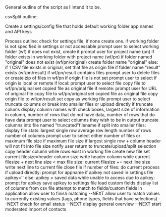 General outline of the script as I intend it to be.

csvSplit outline:

Create a settings/config file that holds
    default working folder
    app names and API keys

Process outline:
    check for settings file, if none create one.
    if working folder is not specified in settings or not accessable prompt user to select working folder (wf)
        if does not exist, create it
    prompt user for project name (pn)
    if folder exists in working folder with project name (wf/pn)
        if folder named "original" does not exist (wf/pn/original)
            create folder name "original"
        else:
            if 1 CSV file exists in original, set that file as origin file
        if folder name "result" exists (wf/pn/result)
            if wf/pn/result contains files
                prompt user to delete files or create zip of files in wf/pn
    if origin file is not set
        prompt user to select if origin is local or remote
            if local:
                prompt user to select file
                copy file to wf/pn/original
                set copied file as original file
            if remote:
                prompt user for URL of original file
                copy file to wf/pn/original
                set copied file as original file
    copy origin file to wf/pn/result
    set copy as working file
    prompt user to select truncate columns or break into smaller files or upload directly
    if truncate colums
        display column names with check boxes, largest size of information in column, number of rows that do not have data, number of rows that do have data
        prompt user to select columns they wish to be in output
        truncate columns into file named "truncated"filename
    if split into smaller files:
        display file stats:
            largest single row
            average row length
            number of rows
            number of columns
        prompt user to select either number of files or maximum file size
            if maximum file size
                if largest single row + column header will not fit into file size
                    notify user
                    return to truncate/upload/split selection
                copy header column
                while rows exist in working file
                    create new file
                    set current filesize=header column size
                    write header column
                    while current filesize + next line size < max file size:
                        current filesize += next line size
                        write next line to current file
                    close file
            if number of files:
                do current process
    if upload directly:
        prompt for appname
        if apikey not saved in settings file
            apikey=''
        else:
            apikey = saved data
        while unable to access due to apikey:
            prompt for apikey
            save apikey to settings file
        load custom fields
        display list of columns from csv file
        attempt to match to fields/custom fields in application
        allow user to finish matching
        --NEXT
        allow user to match values to currently existing values (tags, phone types, fields that have selections)
        --NEXT
        check for email status
        --NEXT
        display general overview
        --NEXT
        start moderated import of contacts